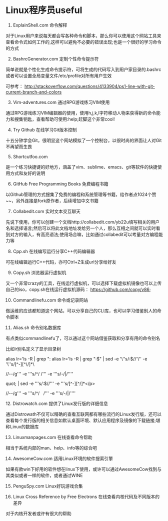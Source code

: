# Linux程序员useful






1. ExplainShell.com 命令解释

 

对于Linux用户来说每天都会写各种命令和脚本，那么你可以使用这个网站工具来查看命令式如何工作的,这样可以避免不必要的错误出现;也是一个很好的学习命令的方式

2. BashrcGenerator.com 定制个性命令提示符

 

简单说就是个性化生成命令提示符，可将生成的代码写入到用户家目录的.bashrc或者可以设置全局变量文件/etc/profile对所有用户生效

可参考： http://stackoverflow.com/questions/4133904/ps1-line-with-git-current-branch-and-colors

3. Vim-adventures.com 通过RPG游戏练习VIM使用

 

通过RPG游戏练习VIM编辑器的使用，使用h,j,k,l字符移动人物来获得新的命令能力和搜集钥匙，查看帮助可使用:help;赶脚这个非常cool!

4. Try Github 在线学习Git版本控制

 

十五分钟学会Git，很明显这个网站模拟了一个控制台，以很时尚的界面让人对Git不再望而生畏

5. Shortcutfoo.com

 

是一个练习快捷键的好地方，涵盖了vim、sublime、emacs、git等软件的快捷使用方式和友好的说明

6. GitHub Free Programming Books 免费编程书籍

 

以Github管理的方式搜集了免费的编程和系统管理等书籍，给作者点1024个赞~~，另外连接是fork原作者，后续增加中文书籍

7. Collabedit.com 实时文本交互聊天

 

先说下使用，你可以创建一个文档http://collabedit.com/yb22u填写相关的用户名和选择语言;然后可以将此文档地址发给另一个人，那么互相之间就可以实时看到对方的输入，有高亮语法;使用场合嘛，比如通过collabedit可以考量对方编程能力等

8. Cpp.sh 在线编写运行分享C++代码编辑器

 

可在线编辑运行C++代码，亦可Ctrl+Z生成url分享给好友

9. Copy.sh 浏览器运行虚拟机

 

又一个非常crazy的工具，在线运行虚拟机，可以选择下载虚拟机镜像也可以上传自己的iso，copy.sh在线运行虚拟机源码： https://github.com/copy/v86;

10. Commandlinefu.com 命令或记录网站

 

做运维的应该都知道这个网站，可以分享自己的CLI库，也可以学习借鉴别人的命令脚本

11. Alias.sh 命令别名数据库

 

有点类似commandlinefu了，可以通过这个网站借鉴获取和分享有用的命令别名

比如lr别名定义了显示目录树

<p>alias lr='ls -R | grep ":
alias lr='ls -R | grep ":$" | sed -e '\''s/:$//'\'' -e '\''s/[^-][^\/]*\

//--/g'\'' -e '\''s/^/   /'\'' -e '\''s/-/|/'\'''

quot; | sed -e '\''s/:$//'\'' -e '\''s/[^-][^\/]*\</p><p>//--/g'\'' -e '\''s/^/ &nbsp; /'\'' -e '\''s/-/|/'\'''</p>
12. Distrowatch.com 提供了Linux发行版的详细信息

 

通过Distrowath不仅可以精确的查看互联网都有哪些流行的Linux发行版，还可以查看每个发行版的相关信息如默认桌面环境、默认应用程序及镜像的下载链接;堪称Linux的数据库

13. Linuxmanpages.com 在线查看命令帮助

 

相当于系统内部的man、help、info等的综合吧

14. AwesomeCow.com 适用Linux环境的软件搜索引擎

 

如果有款win下好用的软件想在linux下使用，或许可以通过AwesomeCow找到与其类似或者一样的软件，或者通过WINE

15. PenguSpy.com Linux好玩游戏合集

 

16. Linux Cross Reference by Free Electrons 在线查看内核代码及不同版本的差异

 

对于内核开发者或许有很大的帮助













